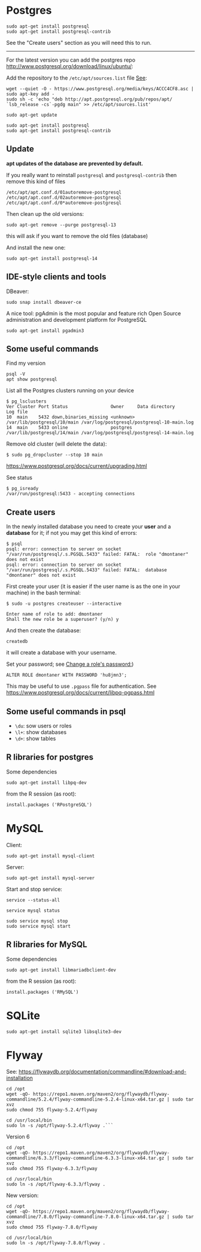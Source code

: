 Postgres
================================================================================

    sudo apt-get install postgresql
    sudo apt-get install postgresql-contrib 

See the "Create users" section as you will need this to run.

--------------------------------------------------------------------------------

For the latest version you can add the postgres repo <http://www.postgresql.org/download/linux/ubuntu/>:

Add the repository to the `/etc/apt/sources.list` file
[See](https://phoenixnap.com/kb/how-to-install-postgresql-on-ubuntu):

    wget --quiet -O - https://www.postgresql.org/media/keys/ACCC4CF8.asc | sudo apt-key add -
    sudo sh -c 'echo "deb http://apt.postgresql.org/pub/repos/apt/ `lsb_release -cs`-pgdg main" >> /etc/apt/sources.list'

    sudo apt-get update

    sudo apt-get install postgresql
    sudo apt-get install postgresql-contrib 


Update
--------------------------------------------------------------------------------

__apt updates of the database are prevented by default.__

If you really want to reinstall `postgresql` and `postgresql-contrib` then remove this kind of files 

    /etc/apt/apt.conf.d/01autoremove-postgresql
    /etc/apt/apt.conf.d/02autoremove-postgresql
    /etc/apt/apt.conf.d/0*autoremove-postgresql


Then clean up the old versions:

    sudo apt-get remove --purge postgresql-13
    
this will ask if you want to remove the old files (database)

And install the new one:

    sudo apt-get install postgresql-14


IDE-style clients and tools
--------------------------------------------------------------------------------

DBeaver:

    sudo snap install dbeaver-ce


A nice tool: pgAdmin is the most popular and feature rich Open Source administration and development platform for PostgreSQL

    sudo apt-get install pgadmin3


Some useful commands
--------------------------------------------------------------------------------

Find my version

    psql -V
    apt show postgresql

List all the Postgres clusters running on your device
    
    $ pg_lsclusters 
    Ver Cluster Port Status                Owner     Data directory              Log file
    10  main    5432 down,binaries_missing <unknown> /var/lib/postgresql/10/main /var/log/postgresql/postgresql-10-main.log
    14  main    5433 online                postgres  /var/lib/postgresql/14/main /var/log/postgresql/postgresql-14-main.log

Remove old cluster (will delete the data):

    $ sudo pg_dropcluster --stop 10 main

https://www.postgresql.org/docs/current/upgrading.html

See status

    $ pg_isready
    /var/run/postgresql:5433 - accepting connections


Create users
-------------------------

In the newly installed database you need to create your __user__ and a __database__ for it;
if not you may get this kind of errors:

    $ psql 
    psql: error: connection to server on socket "/var/run/postgresql/.s.PGSQL.5433" failed: FATAL:  role "dmontaner" does not exist
    psql: error: connection to server on socket "/var/run/postgresql/.s.PGSQL.5433" failed: FATAL:  database "dmontaner" does not exist

First create your user
(it is easier if the user name is as the one in your machine)
in the bash terminal:

    $ sudo -u postgres createuser --interactive

    Enter name of role to add: dmontaner
    Shall the new role be a superuser? (y/n) y

And then create the database:

    createdb

it will create a database with your username.


Set your password;
see [Change a role's password:](https://www.postgresql.org/docs/current/sql-alterrole.html))

    ALTER ROLE dmontaner WITH PASSWORD 'hu8jmn3';

This may be useful to use `.pgpass` file for authentication.
See https://www.postgresql.org/docs/current/libpq-pgpass.html


Some useful commands in psql
--------------------------------------------------------------------------------

- `\du`: sow users or roles
- `\l+`: show databases
- `\d+`: show tables


R libraries for postgres
-------------------------

Some dependencies

    sudo apt-get install libpq-dev
    
from the R session (as root): 

    install.packages ('RPostgreSQL')

MySQL
================================================================================

Client:

    sudo apt-get install mysql-client

Server: 

    sudo apt-get install mysql-server


Start and stop service:

    service --status-all

    service mysql status

    sudo service mysql stop
    sudo service mysql start


R libraries for MySQL
-------------------------

Some dependencies

    sudo apt-get install libmariadbclient-dev 

from the R session (as root): 

    install.packages ('RMySQL')


SQLite
================================================================================

    sudo apt-get install sqlite3 libsqlite3-dev



Flyway
================================================================================

See: <https://flywaydb.org/documentation/commandline/#download-and-installation>

```
cd /opt
wget -qO- https://repo1.maven.org/maven2/org/flywaydb/flyway-commandline/5.2.4/flyway-commandline-5.2.4-linux-x64.tar.gz | sudo tar xvz
sudo chmod 755 flyway-5.2.4/flyway

cd /usr/local/bin
sudo ln -s /opt/flyway-5.2.4/flyway .```
```

Version 6

```
cd /opt
wget -qO- https://repo1.maven.org/maven2/org/flywaydb/flyway-commandline/6.3.3/flyway-commandline-6.3.3-linux-x64.tar.gz | sudo tar xvz 
sudo chmod 755 flyway-6.3.3/flyway

cd /usr/local/bin
sudo ln -s /opt/flyway-6.3.3/flyway .
```

New version:

``` 
cd /opt
wget -qO- https://repo1.maven.org/maven2/org/flywaydb/flyway-commandline/7.8.0/flyway-commandline-7.8.0-linux-x64.tar.gz | sudo tar xvz
sudo chmod 755 flyway-7.8.0/flyway

cd /usr/local/bin
sudo ln -s /opt/flyway-7.8.0/flyway .   
```
